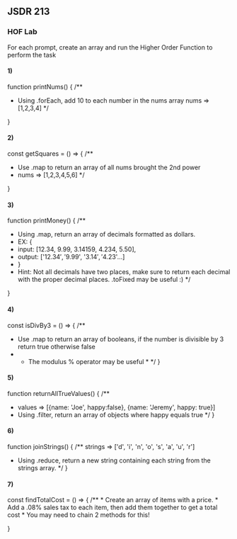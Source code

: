 ## JSDR 213

### HOF Lab


For each prompt, create an array and run the Higher Order Function to perform the task


#### 1)


function printNums() {
  /**
   *  Using .forEach, add 10 to each number in the nums array
    nums => [1,2,3,4]
   */
   
}


#### 2)

const getSquares = () => {
  /**
   * Use .map to return an array of all nums brought the 2nd power
   * nums => [1,2,3,4,5,6]
   */
   
}


#### 3)


function printMoney() {
  /**
   * Using .map, return an array of decimals formatted as dollars.
   * EX: {
   * input: [12.34, 9.99, 3.14159, 4.234, 5.50],
   * output: ['$12.34', '$9.99', '$3.14', '$4.23'...]
   * }
   * Hint: Not all decimals have two places, make sure to return each decimal with the proper decimal places. .toFixed may be useful :)
   */
   
}


#### 4)


const isDivBy3 = () => {
  /**
   * Use .map to return an array of booleans, if the number is divisible by 3 return true otherwise false
   * * The modulus % operator may be useful *
   */
}


#### 5)
function returnAllTrueValues() {
  /**
   *  values => [{name: 'Joe', happy:false}, {name: 'Jeremy', happy: true}]
   * Using .filter, return an array of objects where happy equals true
   */
}


#### 6)
function joinStrings() {
  /**
   strings => ['d', 'i', 'n', 'o', 's', 'a', 'u', 'r']
   * Using .reduce, return a new string containing each string from the strings array.
   */
}


#### 7)

const findTotalCost = () => {
  /**
    * Create an array of items with a price. 
    * Add a .08% sales tax to each item, then add them together to get a total cost
    * You may need to chain 2 methods for this!

}





